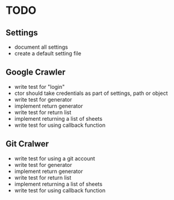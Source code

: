 # TODO

## Settings
- document all settings
- create a default setting file

## Google Crawler
- write test for "login"
- ctor should take credentials as part of settings, path or object
- write test for generator
- implement return generator
- write test for return list
- implement returning a list of sheets
- write test for using callback function

## Git Cralwer
- write test for using a git account
- write test for generator
- implement return generator
- write test for return list
- implement returning a list of sheets
- write test for using callback function
 